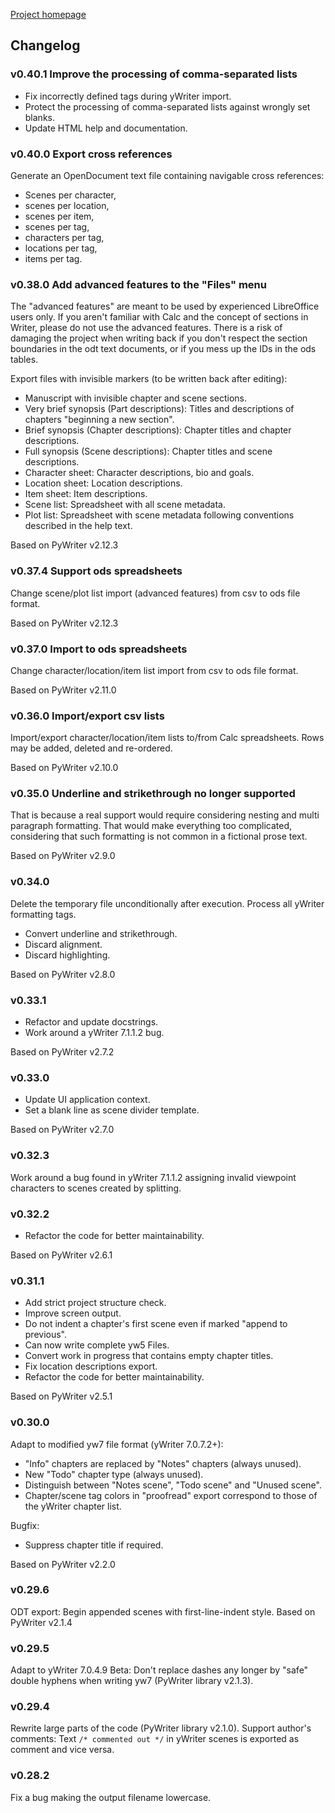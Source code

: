 [Project homepage](index.md)

## Changelog

### v0.40.1 Improve the processing of comma-separated lists

-   Fix incorrectly defined tags during yWriter import.
-   Protect the processing of comma-separated lists against wrongly set
    blanks.
-   Update HTML help and documentation.

### v0.40.0 Export cross references

Generate an OpenDocument text file containing navigable cross
references:

-   Scenes per character,
-   scenes per location,
-   scenes per item,
-   scenes per tag,
-   characters per tag,
-   locations per tag,
-   items per tag.

### v0.38.0 Add advanced features to the "Files" menu

The "advanced features" are meant to be used by experienced
LibreOffice users only. If you aren't familiar with Calc and the
concept of sections in Writer, please do not use the advanced features.
There is a risk of damaging the project when writing back if you don't
respect the section boundaries in the odt text documents, or if you mess
up the IDs in the ods tables.

Export files with invisible markers (to be written back after editing):

-   Manuscript with invisible chapter and scene sections.
-   Very brief synopsis (Part descriptions): Titles and descriptions of
    chapters "beginning a new section".
-   Brief synopsis (Chapter descriptions): Chapter titles and chapter
    descriptions.
-   Full synopsis (Scene descriptions): Chapter titles and scene
    descriptions.
-   Character sheet: Character descriptions, bio and goals.
-   Location sheet: Location descriptions.
-   Item sheet: Item descriptions.
-   Scene list: Spreadsheet with all scene metadata.
-   Plot list: Spreadsheet with scene metadata following conventions
    described in the help text.

Based on PyWriter v2.12.3

### v0.37.4 Support ods spreadsheets

Change scene/plot list import (advanced features) from csv to ods file
format.

Based on PyWriter v2.12.3

### v0.37.0 Import to ods spreadsheets

Change character/location/item list import from csv to ods file format.

Based on PyWriter v2.11.0

### v0.36.0 Import/export csv lists

Import/export character/location/item lists to/from Calc spreadsheets.
Rows may be added, deleted and re-ordered.

Based on PyWriter v2.10.0

### v0.35.0 Underline and strikethrough no longer supported

That is because a real support would require considering nesting and
multi paragraph formatting. That would make everything too complicated,
considering that such formatting is not common in a fictional prose
text.

Based on PyWriter v2.9.0

### v0.34.0

Delete the temporary file unconditionally after execution. Process all
yWriter formatting tags.

- Convert underline and strikethrough. 
- Discard alignment. 
- Discard highlighting.

Based on PyWriter v2.8.0

### v0.33.1

-   Refactor and update docstrings.
-   Work around a yWriter 7.1.1.2 bug.

Based on PyWriter v2.7.2

### v0.33.0

-   Update UI application context.
-   Set a blank line as scene divider template.

Based on PyWriter v2.7.0

### v0.32.3

Work around a bug found in yWriter 7.1.1.2 assigning invalid viewpoint
characters to scenes created by splitting.

### v0.32.2

-   Refactor the code for better maintainability.

Based on PyWriter v2.6.1

### v0.31.1

-   Add strict project structure check.
-   Improve screen output.
-   Do not indent a chapter's first scene even if marked "append to
    previous".
-   Can now write complete yw5 Files.
-   Convert work in progress that contains empty chapter titles.
-   Fix location descriptions export.
-   Refactor the code for better maintainability.

Based on PyWriter v2.5.1

### v0.30.0

Adapt to modified yw7 file format (yWriter 7.0.7.2+): 

- "Info" chapters are replaced by "Notes" chapters (always unused). 
- New "Todo" chapter type (always unused). 
- Distinguish between "Notes scene", "Todo scene" and "Unused scene". 
- Chapter/scene tag colors in "proofread" export correspond to those of the 
  yWriter chapter list.

Bugfix: 

- Suppress chapter title if required.

Based on PyWriter v2.2.0

### v0.29.6

ODT export: Begin appended scenes with first-line-indent style. Based on
PyWriter v2.1.4

### v0.29.5

Adapt to yWriter 7.0.4.9 Beta: Don't replace dashes any longer by
"safe" double hyphens when writing yw7 (PyWriter library v2.1.3).

### v0.29.4

Rewrite large parts of the code (PyWriter library v2.1.0). Support
author's comments: Text `/* commented out */` in yWriter scenes is
exported as comment and vice versa.

### v0.28.2

Fix a bug making the output filename lowercase.

